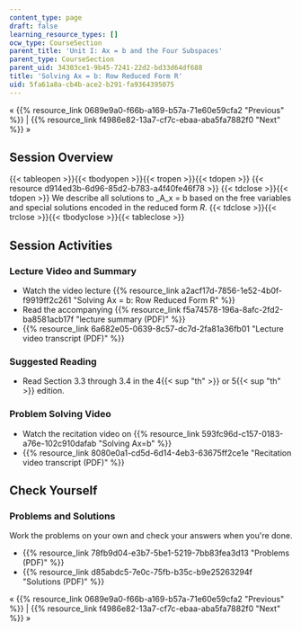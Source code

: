 ```yaml
---
content_type: page
draft: false
learning_resource_types: []
ocw_type: CourseSection
parent_title: 'Unit I: Ax = b and the Four Subspaces'
parent_type: CourseSection
parent_uid: 34303ce1-9b45-7241-22d2-bd33d64df688
title: 'Solving Ax = b: Row Reduced Form R'
uid: 5fa61a8a-cb4b-ace2-b291-fa9364395075
---
```

« {{% resource_link 0689e9a0-f66b-a169-b57a-71e60e59cfa2 "Previous" %}} | {{% resource_link f4986e82-13a7-cf7c-ebaa-aba5fa7882f0 "Next" %}} »

## Session Overview

{{< tableopen >}}{{< tbodyopen >}}{{< tropen >}}{{< tdopen >}}
{{< resource d914ed3b-6d96-85d2-b783-a4f40fe46f78 >}}
{{< tdclose >}}{{< tdopen >}}
We describe all solutions to _A_x = b based on the free variables and special solutions encoded in the reduced form _R_.
{{< tdclose >}}{{< trclose >}}{{< tbodyclose >}}{{< tableclose >}}

## Session Activities

### Lecture Video and Summary

- Watch the video lecture {{% resource_link a2acf17d-7856-1e52-4b0f-f9919ff2c261 "Solving Ax = b: Row Reduced Form R" %}}
- Read the accompanying {{% resource_link f5a74578-196a-8afc-2fd2-ba8581acb17f "lecture summary (PDF)" %}}
- {{% resource_link 6a682e05-0639-8c57-dc7d-2fa81a36fb01 "Lecture video transcript (PDF)" %}}

### Suggested Reading

- Read Section 3.3 through 3.4 in the 4{{< sup "th" >}} or 5{{< sup "th" >}} edition.

### Problem Solving Video

- Watch the recitation video on {{% resource_link 593fc96d-c157-0183-a76e-102c910dafab "Solving Ax=b" %}}
- {{% resource_link 8080e0a1-cd5d-6d14-4eb3-63675ff2ce1e "Recitation video transcript (PDF)" %}}

## Check Yourself

### Problems and Solutions

Work the problems on your own and check your answers when you're done.

- {{% resource_link 78fb9d04-e3b7-5be1-5219-7bb83fea3d13 "Problems (PDF)" %}}
- {{% resource_link d85abdc5-7e0c-75fb-b35c-b9e25263294f "Solutions (PDF)" %}}

« {{% resource_link 0689e9a0-f66b-a169-b57a-71e60e59cfa2 "Previous" %}} | {{% resource_link f4986e82-13a7-cf7c-ebaa-aba5fa7882f0 "Next" %}} »